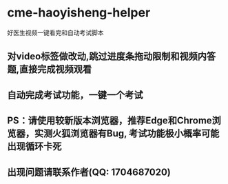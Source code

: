 # cme-haoyisheng-helper
 好医生视频一键看完和自动考试脚本
 
## 对video标签做改动,跳过进度条拖动限制和视频内答题,直接完成视频观看

## 自动完成考试功能，一键一个考试

## PS：请使用较新版本浏览器，推荐Edge和Chrome浏览器，实测火狐浏览器有Bug, 考试功能极小概率可能出现循环卡死

## 出现问题请联系作者(QQ: 1704687020)
